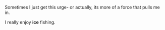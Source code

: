 Sometimes I just get this urge- or actually, its more of a force that pulls me in.

I really enjoy **ice** fishing.